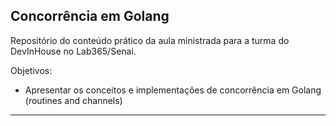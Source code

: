 ## Concorrência em Golang

Repositório do conteúdo prático da aula ministrada para a turma do DevInHouse no Lab365/Senai.

Objetivos:

- Apresentar os conceitos e implementações de concorrência em Golang (routines and channels)

--- 
